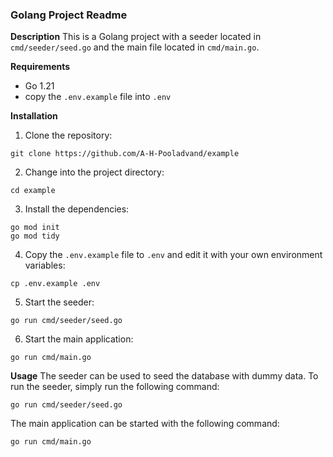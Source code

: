 ### Golang Project Readme
**Description**
This is a Golang project with a seeder located in `cmd/seeder/seed.go` and the main file located in `cmd/main.go`.

**Requirements**
* Go 1.21
* copy the `.env.example` file into `.env`

**Installation**
1. Clone the repository:
```
git clone https://github.com/A-H-Pooladvand/example
```
2. Change into the project directory:
```
cd example
```
3. Install the dependencies:
```
go mod init
go mod tidy
```
4. Copy the `.env.example` file to `.env` and edit it with your own environment variables:
```
cp .env.example .env
```
5. Start the seeder:
```
go run cmd/seeder/seed.go
```
6. Start the main application:
```
go run cmd/main.go
```

**Usage**
The seeder can be used to seed the database with dummy data. To run the seeder, simply run the following command:
```
go run cmd/seeder/seed.go
```

The main application can be started with the following command:
```
go run cmd/main.go
```